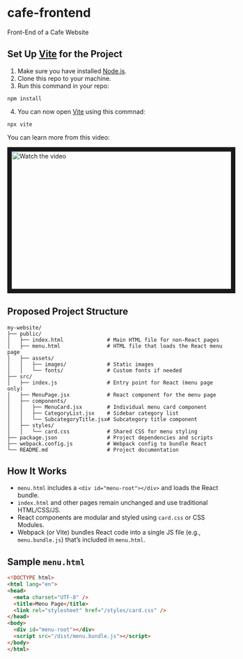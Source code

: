 # cafe-frontend
Front-End of a Cafe Website

## Set Up [Vite](https://github.com/vitejs/vite) for the Project
1. Make sure you have installed [Node.js](https://github.com/nodejs/node).
2. Clone this repo to your machine.
3. Run this command in your repo:
  ```shell
  npm install
  ```
4. You can now open [Vite](https://github.com/vitejs/vite) using this commnad:
  ```shell
  npx vite
  ```

You can learn more from this video:

<a href="http://www.youtube.com/watch?feature=player_embedded&v=vj8KSZjPTUU" target="_blank">
 <img src="https://i.ytimg.com/vi/vj8KSZjPTUU/maxresdefault.jpg" alt="Watch the video" width="560" height="315" border="10" />
</a>

## Proposed Project Structure
```
my-website/
├── public/
│   ├── index.html              # Main HTML file for non-React pages
│   ├── menu.html               # HTML file that loads the React menu page
│   ├── assets/
│   │   ├── images/             # Static images
│   │   └── fonts/              # Custom fonts if needed
├── src/
│   ├── index.js                # Entry point for React (menu page only)
│   ├── MenuPage.jsx            # React component for the menu page
│   ├── components/
│   │   ├── MenuCard.jsx        # Individual menu card component
│   │   ├── CategoryList.jsx    # Sidebar category list
│   │   └── SubcategoryTitle.jsx# Subcategory title component
│   ├── styles/
│   │   └── card.css            # Shared CSS for menu styling
├── package.json                # Project dependencies and scripts
├── webpack.config.js           # Webpack config to bundle React
└── README.md                   # Project documentation
```

## How It Works
- `menu.html` includes a `<div id="menu-root"></div>` and loads the React bundle.
- `index.html` and other pages remain unchanged and use traditional HTML/CSS/JS.
- React components are modular and styled using `card.css` or CSS Modules.
- Webpack (or Vite) bundles React code into a single JS file (e.g., `menu.bundle.js`) that’s included in `menu.html`.

## Sample `menu.html`
```html
<!DOCTYPE html>
<html lang="en">
<head>
  <meta charset="UTF-8" />
  <title>Menu Page</title>
  <link rel="stylesheet" href="/styles/card.css" />
</head>
<body>
  <div id="menu-root"></div>
  <script src="/dist/menu.bundle.js"></script>
</body>
</html>
```
